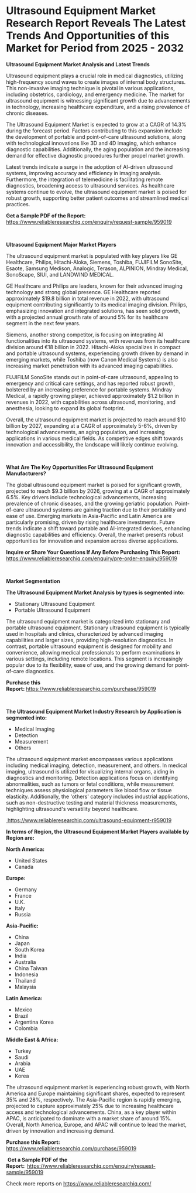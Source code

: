 <p><h1>Ultrasound Equipment Market Research Report Reveals The Latest Trends And Opportunities of this Market for Period from 2025 - 2032</h1></p><p><strong>Ultrasound Equipment Market Analysis and Latest Trends</strong></p>
<p><p>Ultrasound equipment plays a crucial role in medical diagnostics, utilizing high-frequency sound waves to create images of internal body structures. This non-invasive imaging technique is pivotal in various applications, including obstetrics, cardiology, and emergency medicine. The market for ultrasound equipment is witnessing significant growth due to advancements in technology, increasing healthcare expenditure, and a rising prevalence of chronic diseases.</p><p>The Ultrasound Equipment Market is expected to grow at a CAGR of 14.3% during the forecast period. Factors contributing to this expansion include the development of portable and point-of-care ultrasound solutions, along with technological innovations like 3D and 4D imaging, which enhance diagnostic capabilities. Additionally, the aging population and the increasing demand for effective diagnostic procedures further propel market growth.</p><p>Latest trends indicate a surge in the adoption of AI-driven ultrasound systems, improving accuracy and efficiency in imaging analysis. Furthermore, the integration of telemedicine is facilitating remote diagnostics, broadening access to ultrasound services. As healthcare systems continue to evolve, the ultrasound equipment market is poised for robust growth, supporting better patient outcomes and streamlined medical practices.</p></p>
<p><strong>Get a Sample PDF of the Report:&nbsp;</strong> <a href="https://www.reliableresearchiq.com/enquiry/request-sample/959019?utm_campaign=2455&utm_medium=2&utm_source=Github&utm_content=ia&utm_term=10042025&utm_id=ultrasound-equipment">https://www.reliableresearchiq.com/enquiry/request-sample/959019</a></p>
<p>&nbsp;</p>
<p><strong>Ultrasound Equipment Major Market Players</strong></p>
<p><p>The ultrasound equipment market is populated with key players like GE Healthcare, Philips, Hitachi-Aloka, Siemens, Toshiba, FUJIFILM SonoSite, Esaote, Samsung Medison, Analogic, Terason, ALPINION, Mindray Medical, SonoScape, SIUI, and LANDWIND MEDICAL. </p><p>GE Healthcare and Philips are leaders, known for their advanced imaging technology and strong global presence. GE Healthcare reported approximately $19.8 billion in total revenue in 2022, with ultrasound equipment contributing significantly to its medical imaging division. Philips, emphasizing innovation and integrated solutions, has seen solid growth, with a projected annual growth rate of around 5% for its healthcare segment in the next few years.</p><p>Siemens, another strong competitor, is focusing on integrating AI functionalities into its ultrasound systems, with revenues from its healthcare division around €18 billion in 2022. Hitachi-Aloka specializes in compact and portable ultrasound systems, experiencing growth driven by demand in emerging markets, while Toshiba (now Canon Medical Systems) is also increasing market penetration with its advanced imaging capabilities.</p><p>FUJIFILM SonoSite stands out in point-of-care ultrasound, appealing to emergency and critical care settings, and has reported robust growth, bolstered by an increasing preference for portable systems. Mindray Medical, a rapidly growing player, achieved approximately $1.2 billion in revenues in 2022, with capabilities across ultrasound, monitoring, and anesthesia, looking to expand its global footprint.</p><p>Overall, the ultrasound equipment market is projected to reach around $10 billion by 2027, expanding at a CAGR of approximately 5-6%, driven by technological advancements, an aging population, and increasing applications in various medical fields. As competitive edges shift towards innovation and accessibility, the landscape will likely continue evolving.</p></p>
<p>&nbsp;</p>
<p><strong>What Are The Key Opportunities For Ultrasound Equipment Manufacturers?</strong></p>
<p><p>The global ultrasound equipment market is poised for significant growth, projected to reach $9.3 billion by 2026, growing at a CAGR of approximately 6.5%. Key drivers include technological advancements, increasing prevalence of chronic diseases, and the growing geriatric population. Point-of-care ultrasound systems are gaining traction due to their portability and ease of use. Emerging markets in Asia-Pacific and Latin America are particularly promising, driven by rising healthcare investments. Future trends indicate a shift toward portable and AI-integrated devices, enhancing diagnostic capabilities and efficiency. Overall, the market presents robust opportunities for innovation and expansion across diverse applications.</p></p>
<p><strong>Inquire or Share Your Questions If Any Before Purchasing This Report:</strong> <a href="https://www.reliableresearchiq.com/enquiry/pre-order-enquiry/959019?utm_campaign=2455&utm_medium=2&utm_source=Github&utm_content=ia&utm_term=10042025&utm_id=ultrasound-equipment">https://www.reliableresearchiq.com/enquiry/pre-order-enquiry/959019</a></p>
<p>&nbsp;</p>
<p><strong>Market Segmentation</strong></p>
<p><strong>The Ultrasound Equipment Market Analysis by types is segmented into:</strong></p>
<p><ul><li>Stationary Ultrasound Equipment</li><li>Portable Ultrasound Equipment</li></ul></p>
<p><p>The ultrasound equipment market is categorized into stationary and portable ultrasound equipment. Stationary ultrasound equipment is typically used in hospitals and clinics, characterized by advanced imaging capabilities and larger sizes, providing high-resolution diagnostics. In contrast, portable ultrasound equipment is designed for mobility and convenience, allowing medical professionals to perform examinations in various settings, including remote locations. This segment is increasingly popular due to its flexibility, ease of use, and the growing demand for point-of-care diagnostics.</p></p>
<p><strong>Purchase this Report:&nbsp;</strong><a href="https://www.reliableresearchiq.com/purchase/959019?utm_campaign=2455&utm_medium=2&utm_source=Github&utm_content=ia&utm_term=10042025&utm_id=ultrasound-equipment">https://www.reliableresearchiq.com/purchase/959019</a></p>
<p>&nbsp;</p>
<p><strong>The Ultrasound Equipment Market Industry Research by Application is segmented into:</strong></p>
<p><ul><li>Medical Imaging</li><li>Detection</li><li>Measurement</li><li>Others</li></ul></p>
<p><p>The ultrasound equipment market encompasses various applications including medical imaging, detection, measurement, and others. In medical imaging, ultrasound is utilized for visualizing internal organs, aiding in diagnostics and monitoring. Detection applications focus on identifying abnormalities, such as tumors or fetal conditions, while measurement techniques assess physiological parameters like blood flow or tissue elasticity. Additionally, the 'others' category includes industrial applications, such as non-destructive testing and material thickness measurements, highlighting ultrasound's versatility beyond healthcare.</p></p>
<p><a href="https://www.reliableresearchiq.com/ultrasound-equipment-r959019?utm_campaign=2455&utm_medium=2&utm_source=Github&utm_content=ia&utm_term=10042025&utm_id=ultrasound-equipment">&nbsp;https://www.reliableresearchiq.com/ultrasound-equipment-r959019</a></p>
<p><strong>In terms of Region, the Ultrasound Equipment Market Players available by Region are:</strong></p>
<p>
    <p> <strong> North America: </strong>
        <ul>
            <li>United States</li>
            <li>Canada</li>
        </ul>
        </p> 
    <p> <strong> Europe: </strong>
        <ul>
            <li>Germany</li>
            <li>France</li>
            <li>U.K.</li>
            <li>Italy</li>
            <li>Russia</li>
        </ul>
        </p> 
    <p> <strong> Asia-Pacific: </strong>
        <ul>
            <li>China</li>
            <li>Japan</li>
            <li>South Korea</li>
            <li>India</li>
            <li>Australia</li>
            <li>China Taiwan</li>
            <li>Indonesia</li>
            <li>Thailand</li>
            <li>Malaysia</li>
        </ul>
        </p> 
    <p> <strong> Latin America: </strong>
        <ul>
            <li>Mexico</li>
            <li>Brazil</li>
            <li>Argentina Korea</li>
            <li>Colombia</li>
        </ul>
        </p> 
    <p> <strong> Middle East & Africa: </strong>
        <ul>
            <li>Turkey</li>
            <li>Saudi</li>
            <li>Arabia</li>
            <li>UAE</li>
            <li>Korea</li>
        </ul>
    </p>
    </p>
<p><p>The ultrasound equipment market is experiencing robust growth, with North America and Europe maintaining significant shares, expected to represent 35% and 28%, respectively. The Asia-Pacific region is rapidly emerging, projected to capture approximately 25% due to increasing healthcare access and technological advancements. China, as a key player within APAC, is anticipated to dominate with a market share of around 15%. Overall, North America, Europe, and APAC will continue to lead the market, driven by innovation and increasing demand.</p></p>
<p><strong>Purchase this Report: </strong><a href="https://www.reliableresearchiq.com/purchase/959019?utm_campaign=2455&utm_medium=2&utm_source=Github&utm_content=ia&utm_term=10042025&utm_id=ultrasound-equipment">https://www.reliableresearchiq.com/purchase/959019</a></p>
<p>&nbsp;<strong>Get a Sample PDF of the Report:&nbsp;&nbsp;</strong><a href="https://www.reliableresearchiq.com/enquiry/request-sample/959019?utm_campaign=2455&utm_medium=2&utm_source=Github&utm_content=ia&utm_term=10042025&utm_id=ultrasound-equipment">https://www.reliableresearchiq.com/enquiry/request-sample/959019</a></p>
<p><strong></strong></p>
<p>Check more reports on <a href="https://www.reliableresearchiq.com/?utm_campaign=2455&utm_medium=2&utm_source=Github&utm_content=ia&utm_term=10042025&utm_id=ultrasound-equipment">https://www.reliableresearchiq.com/</a></p>
